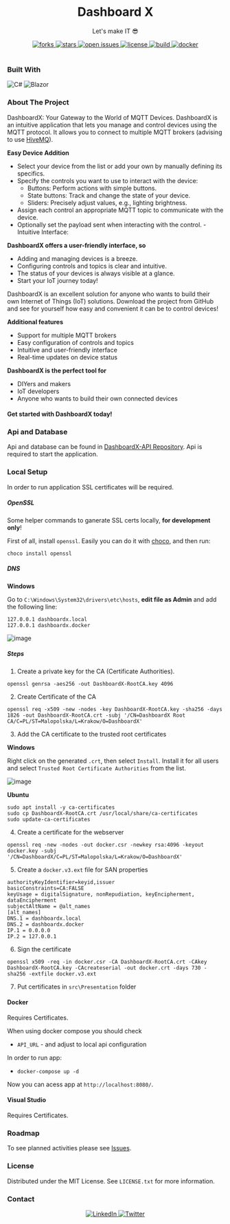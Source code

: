 <div align="center">
  
  <h1> Dashboard X </h1>
  <p> Let's make IT 😎 </p>

  <div>
    <a href="https://github.com/Deve-Lite/DashboardX-App/network/members">
      <img src="https://img.shields.io/github/forks/Deve-Lite/DashboardX-App" alt="forks" />
    </a>
    <a href="https://github.com/Deve-Lite/DashboardX-App/stargazers">
      <img src="https://img.shields.io/github/stars/Deve-Lite/DashboardX-App" alt="stars" />
    </a>
    <a href="https://github.com/Deve-Lite/DashboardX-App/issues/">
      <img src="https://img.shields.io/github/issues/Deve-Lite/DashboardX-App" alt="open issues" />
    </a>
    <a href="https://github.com/Deve-Lite/DashboardX-App/blob/master/LICENSE">
      <img src="https://img.shields.io/github/license/Deve-Lite/DashboardX-App" alt="license" />
    </a>
    <a href="https://github.com/Deve-Lite/DashboardX-App/actions/workflows/BuildDotnet.yml">
      <img src="https://github.com/Deve-Lite/DashboardX-App/actions/workflows/BuildDotnet.yml/badge.svg" alt="build" />
    </a>
    <a href="https://github.com/Deve-Lite/DashboardX-App/actions/workflows/BuildDocker.yml">
      <img src="https://github.com/Deve-Lite/DashboardX-App/actions/workflows/BuildDocker.yml/badge.svg" alt="docker" />
    </a>
  </div>
</div>

<br/>

### Built With

![C#](https://img.shields.io/badge/C%23-239120?style=for-the-badge&logo=c-sharp&logoColor=white&style=flat)
![Blazor](https://img.shields.io/badge/Blazor-8B008B?style=for-the-badge&logo=blazor&logoColor=white&style=flat)

### About The Project

DashboardX: Your Gateway to the World of MQTT Devices.
DashboardX is an intuitive application that lets you manage and control devices using the MQTT protocol. It allows you to connect to multiple MQTT brokers (advising to use [HiveMQ](https://www.hivemq.com/)).

**Easy Device Addition**
- Select your device from the list or add your own by manually defining its specifics.
- Specify the controls you want to use to interact with the device:
  - Buttons: Perform actions with simple buttons.
  - State buttons: Track and change the state of your device.
  - Sliders: Precisely adjust values, e.g., lighting brightness.
- Assign each control an appropriate MQTT topic to communicate with the device.
- Optionally set the payload sent when interacting with the control.
-Intuitive Interface:

**DashboardX offers a user-friendly interface, so**
- Adding and managing devices is a breeze.
- Configuring controls and topics is clear and intuitive.
- The status of your devices is always visible at a glance.
- Start your IoT journey today!

DashboardX is an excellent solution for anyone who wants to build their own Internet of Things (IoT) solutions. Download the project from GitHub and see for yourself how easy and convenient it can be to control devices!

**Additional features**
- Support for multiple MQTT brokers
- Easy configuration of controls and topics
- Intuitive and user-friendly interface
- Real-time updates on device status


**DashboardX is the perfect tool for**
- DIYers and makers
- IoT developers
- Anyone who wants to build their own connected devices
  
#### Get started with DashboardX today!


### Api and Database

Api and database can be found in [DashboardX-API Repository](https://github.com/Deve-Lite/DashboardX-API).
Api is required to start the application.

### Local Setup

In order to run application SSL certificates will be required. 

##### OpenSSL
Some helper commands to ganerate SSL certs locally, **for development only**!

First of all, install `openssl`. Easily you can do it with [choco](https://chocolatey.org/install), and then run:
```
choco install openssl
```

##### DNS

**Windows**

Go to `C:\Windows\System32\drivers\etc\hosts`, **edit file as Admin** and add the following line:
```
127.0.0.1 dashboardx.local
127.0.0.1 dashboardx.docker
```

![image](https://github.com/Deve-Lite/DashboardX-Docs/assets/49869722/d51edaec-5462-4bf7-8a78-fed6fb398e62)


##### Steps
1. Create a private key for the CA (Certificate Authorities).
  ```
  openssl genrsa -aes256 -out DashboardX-RootCA.key 4096
  ```

2. Create Certificate of the CA
  ```
  openssl req -x509 -new -nodes -key DashboardX-RootCA.key -sha256 -days 1826 -out DashboardX-RootCA.crt -subj '/CN=DashboardX Root CA/C=PL/ST=Malopolska/L=Krakow/O=DashboardX'
  ```

3. Add the CA certificate to the trusted root certificates

  **Windows**
  
  Right click on the generated `.crt`, then select `Install`. Install it for all users and select `Trusted Root Certificate Authorities` from the list.

  ![image](https://github.com/Deve-Lite/DashboardX-Docs/assets/49869722/e3f0f20f-1224-41d1-985a-0fee520de3c4)

  **Ubuntu**

  ```
  sudo apt install -y ca-certificates
  sudo cp DashboardX-RootCA.crt /usr/local/share/ca-certificates
  sudo update-ca-certificates
  ```

4. Create a certificate for the webserver
  ```
 openssl req -new -nodes -out docker.csr -newkey rsa:4096 -keyout docker.key -subj '/CN=DashboardX/C=PL/ST=Malopolska/L=Krakow/O=DashboardX'
  ```

5. Create a `docker.v3.ext` file for SAN properties
  ```
  authorityKeyIdentifier=keyid,issuer
  basicConstraints=CA:FALSE
  keyUsage = digitalSignature, nonRepudiation, keyEncipherment, dataEncipherment
  subjectAltName = @alt_names
  [alt_names]
  DNS.1 = dashboardx.local
  DNS.2 = dashboardx.docker
  IP.1 = 0.0.0.0
  IP.2 = 127.0.0.1
  ```

6. Sign the certificate
  ```
  openssl x509 -req -in docker.csr -CA DashboardX-RootCA.crt -CAkey DashboardX-RootCA.key -CAcreateserial -out docker.crt -days 730 -sha256 -extfile docker.v3.ext
  ```

7. Put certificates in  ```src\Presentation``` folder

#### Docker 

Requires Certificates.

When using docker compose you should check 
- `API_URL` - and adjust to local api configuration

In order to run app:
- `docker-compose up -d`

Now you can acess app at `http://localhost:8080/`.

#### Visual Studio

Requires Certificates.

### Roadmap 

To see planned activities please see [Issues](https://github.com/Deve-Lite/DashboardX-App/issues).

### License

Distributed under the MIT License. See `LICENSE.txt` for more information.


### Contact

<div align="center">
  <a href="https://www.linkedin.com/in/lukasz-psp515-kolber/">
    <img src="https://img.shields.io/badge/LinkedIn-0077B5?style=for-the-badge&logo=linkedin&logoColor=white" alt="LinkedIn" />
  </a>
  <a href="https://twitter.com/psp515">
    <img src="https://img.shields.io/badge/Twitter-1DA1F2?style=for-the-badge&logo=twitter&logoColor=white" alt="Twitter" />
  </a>
</div>
